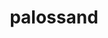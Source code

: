 ---
id: 770
title: palossand
types: [ghost,ground]
image: https://raw.githubusercontent.com/PokeAPI/sprites/master/sprites/pokemon/770.png
---